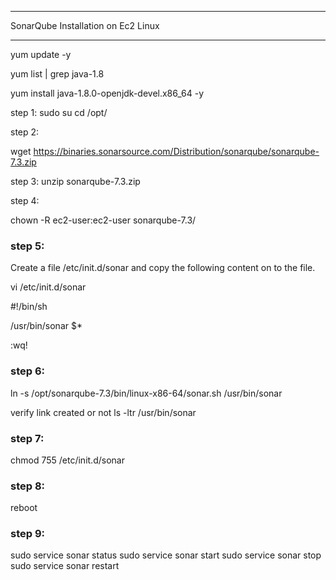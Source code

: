 ***********************************
SonarQube Installation on Ec2 Linux
************************************

yum update -y

yum list | grep java-1.8

yum install java-1.8.0-openjdk-devel.x86_64 -y


step 1:
sudo su
cd /opt/

step 2:

wget https://binaries.sonarsource.com/Distribution/sonarqube/sonarqube-7.3.zip

step 3:
unzip sonarqube-7.3.zip

step 4:

chown -R ec2-user:ec2-user sonarqube-7.3/

### step 5:
Create a file /etc/init.d/sonar and copy the following content on to the file.

vi /etc/init.d/sonar

#!/bin/sh

/usr/bin/sonar $*

:wq!

### step 6:

ln -s /opt/sonarqube-7.3/bin/linux-x86-64/sonar.sh /usr/bin/sonar

verify link created or not
ls -ltr /usr/bin/sonar

### step 7:

chmod 755 /etc/init.d/sonar


###  step 8:
reboot

### step 9:
sudo service sonar status
sudo service sonar start
sudo service sonar stop
sudo service sonar restart 
